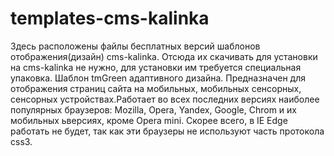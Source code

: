 # templates-cms-kalinka
  Здесь расположены файлы бесплатных версий шаблонов отображения(дизайн) cms-kalinka. Отсюда их скачивать для установки на cms-kalinka не нужно, для установки им требуется специальная упаковка.
   Шаблон tmGreen адаптивного дизайна. Предназначен для отображения страниц сайта на мобильных, мобильных сенсорных, сенсорных устройствах.Работает во всех последних версиях наиболее популярных браузеров: Mozilla, Opera, Yandex, Google, Chrom и их мобильных ьверсиях, кроме  Opera mini. Скорее всего, в IE Edge работать не будет, так как эти браузеры не используют часть протокола css3.
